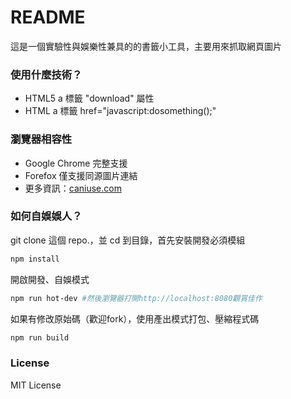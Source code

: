 # README #

這是一個實驗性與娛樂性兼具的的書籤小工具，主要用來抓取網頁圖片

### 使用什麼技術？ ###
- HTML5 a 標籤 "download" 屬性
- HTML a 標籤 href="javascript:dosomething();"

### 瀏覽器相容性 ###
- Google Chrome 完整支援
- Forefox 僅支援同源圖片連結 
- 更多資訊：[caniuse.com](http://caniuse.com/#search=download)

### 如何自娛娛人？ ###

git clone 這個 repo.，並 cd 到目錄，首先安裝開發必須模組
```sh
npm install
```  
開啟開發、自娛模式
```sh
npm run hot-dev #然後瀏覽器打開http://localhost:8080觀賞佳作
```
如果有修改原始碼（歡迎fork），使用產出模式打包、壓縮程式碼 
```sh
npm run build
```

### License ###
MIT License